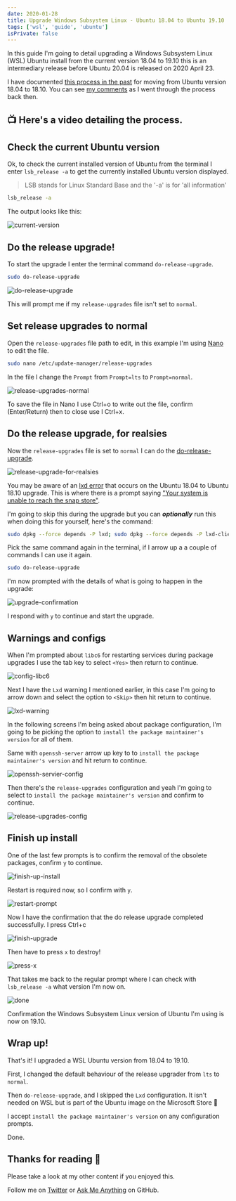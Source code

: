 ```yaml
---
date: 2020-01-28
title: Upgrade Windows Subsystem Linux - Ubuntu 18.04 to Ubuntu 19.10
tags: ['wsl', 'guide', 'ubuntu']
isPrivate: false
---
```


<script>
  import YouTube from '$lib/components/youtube.svelte'
</script>

In this guide I'm going to detail upgrading a Windows Subsystem Linux
(WSL) Ubuntu install from the current version 18.04 to 19.10 this is
an intermediary release before Ubuntu 20.04 is released on 2020
April 23.

I have documented [this process in the past] for moving from Ubuntu
version 18.04 to 18.10. You can see [my comments] as I went through
the process back then.

## 📺 Here's a video detailing the process.

<YouTube youTubeId="IErQ4RnzPOg" />

## Check the current Ubuntu version

Ok, to check the current installed version of Ubuntu from the terminal
I enter `lsb_release -a` to get the currently installed Ubuntu version
displayed.

> LSB stands for Linux Standard Base and the '-a' is for 'all
> information'

```bash
lsb_release -a
```

The output looks like this:

![current-version](./current-version.png)

## Do the release upgrade!

To start the upgrade I enter the terminal command
`do-release-upgrade`.

```bash
sudo do-release-upgrade
```

![do-release-upgrade](./do-release-upgrade.png)

This will prompt me if my `release-upgrades` file isn't set to
`normal`.

## Set release upgrades to normal

Open the `release-upgrades` file path to edit, in this example I'm
using [Nano] to edit the file.

```bash
sudo nano /etc/update-manager/release-upgrades
```

In the file I change the `Prompt` from `Prompt=lts` to
`Prompt=normal`.

![release-upgrades-normal](./release-upgrades-normal.png)

To save the file in Nano I use Ctrl+o to write out the file, confirm
(Enter/Return) then to close use I Ctrl+x.

## Do the release upgrade, for realsies

Now the `release-upgrades` file is set to `normal` I can do the
[do-release-upgrade].

![release-upgrade-for-realsies](./release-upgrade-for-realsies.png)

You may be aware of an [lxd error] that occurs on the Ubuntu 18.04 to
Ubuntu 18.10 upgrade. This is where there is a prompt saying ["Your
system is unable to reach the snap store"].

I'm going to skip this during the upgrade but you can _**optionally**_
run this when doing this for yourself, here's the command:

```bash
sudo dpkg --force depends -P lxd; sudo dpkg --force depends -P lxd-client
```

Pick the same command again in the terminal, if I arrow up a a couple
of commands I can use it again.

```bash
sudo do-release-upgrade
```

I'm now prompted with the details of what is going to happen in the
upgrade:

![upgrade-confirmation](./upgrade-confirmation.png)

I respond with `y` to continue and start the upgrade.

## Warnings and configs

When I'm prompted about `libc6` for restarting services during package
upgrades I use the tab key to select `<Yes>` then return to continue.

![config-libc6](./config-libc6.png)

Next I have the `Lxd` warning I mentioned earlier, in this case I'm
going to arrow down and select the option to `<Skip>` then hit return
to continue.

![lxd-warning](./lxd-warning.png)

In the following screens I'm being asked about package configuration,
I'm going to be picking the option to
`install the package maintainer's version` for all of them.

Same with `openssh-server` arrow up key to to
`install the package maintainer's version` and hit return to continue.

![openssh-servier-config](./openssh-servier-config.png)

Then there's the `release-upgrades` configuration and yeah I'm going
to select to `install the package maintainer's version` and confirm to
continue.

![release-upgrades-config](./release-upgrades-config.png)

## Finish up install

One of the last few prompts is to confirm the removal of the obsolete
packages, confirm `y` to continue.

![finish-up-install](./finish-up-install.png)

Restart is required now, so I confirm with `y`.

![restart-prompt](./restart-prompt.png)

Now I have the confirmation that the do release upgrade completed
successfully. I press Ctrl+c

![finish-upgrade](./finish-upgrade.png)

Then have to press `x` to destroy!

![press-x](./press-x.png)

That takes me back to the regular prompt where I can check with
`lsb_release -a` what version I'm now on.

![done](./done.png)

Confirmation the Windows Subsystem Linux version of Ubuntu I'm using
is now on 19.10.

## Wrap up!

That's it! I upgraded a WSL Ubuntu version from 18.04 to 19.10.

First, I changed the default behaviour of the release upgrader from
`lts` to `normal`.

Then `do-release-upgrade`, and I skipped the `Lxd` configuration. It
isn't needed on WSL but is part of the Ubuntu image on the Microsoft
Store 🤔

I accept `install the package maintainer's version` on any
configuration prompts.

Done.

## Thanks for reading 🙏

Please take a look at my other content if you enjoyed this.

Follow me on [Twitter] or [Ask Me Anything] on GitHub.

<!-- Links -->

[twitter]: https://twitter.com/spences10
[ask me anything]: https://github.com/spences10/ama
[this process in the past]:
  https://scottspence.com/posts/update-wsl-from-18.04-18.10/
[my comments]: https://dev.to/spences10/comment/9n19
[do-release-upgrade]:
  https://help.ubuntu.com/lts/serverguide/installing-upgrading.html
[nano]: https://help.ubuntu.com/community/Nano
[lxd error]: https://dev.to/spences10/comment/9n3j
["your system is unable to reach the snap store"]:
  https://askubuntu.com/questions/1119301/your-system-is-unable-to-reach-the-snap-store
